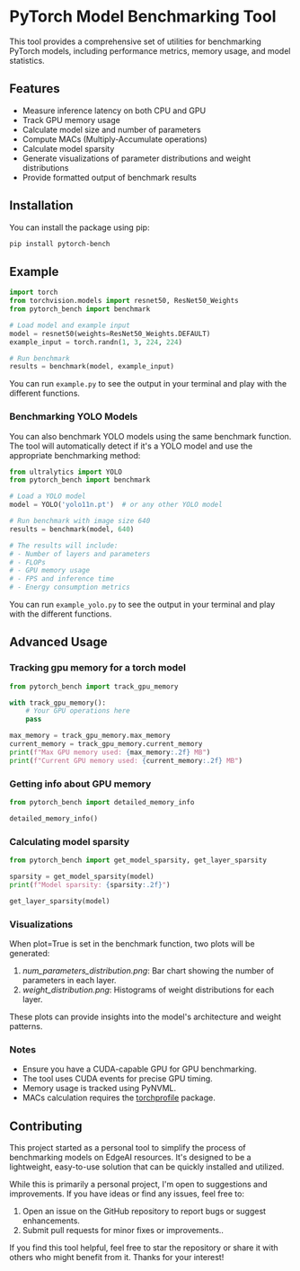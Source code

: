 # PyTorch Model Benchmarking Tool

This tool provides a comprehensive set of utilities for benchmarking PyTorch models, including performance metrics, memory usage, and model statistics.

## Features

- Measure inference latency on both CPU and GPU
- Track GPU memory usage
- Calculate model size and number of parameters
- Compute MACs (Multiply-Accumulate operations)
- Calculate model sparsity
- Generate visualizations of parameter distributions and weight distributions
- Provide formatted output of benchmark results

## Installation

You can install the package using pip:

```bash
pip install pytorch-bench
```

## Example
```python
import torch
from torchvision.models import resnet50, ResNet50_Weights
from pytorch_bench import benchmark

# Load model and example input
model = resnet50(weights=ResNet50_Weights.DEFAULT)
example_input = torch.randn(1, 3, 224, 224)

# Run benchmark
results = benchmark(model, example_input)
```
You can run ```example.py``` to see the output in your terminal and play with the different functions.

### Benchmarking YOLO Models

You can also benchmark YOLO models using the same benchmark function. The tool will automatically detect if it's a YOLO model and use the appropriate benchmarking method:

```python
from ultralytics import YOLO
from pytorch_bench import benchmark

# Load a YOLO model
model = YOLO('yolo11n.pt')  # or any other YOLO model

# Run benchmark with image size 640
results = benchmark(model, 640)

# The results will include:
# - Number of layers and parameters
# - FLOPs
# - GPU memory usage
# - FPS and inference time
# - Energy consumption metrics
```
You can run ```example_yolo.py``` to see the output in your terminal and play with the different functions.

## Advanced Usage
### Tracking gpu memory for a torch model
```python
from pytorch_bench import track_gpu_memory

with track_gpu_memory():
    # Your GPU operations here
    pass

max_memory = track_gpu_memory.max_memory
current_memory = track_gpu_memory.current_memory
print(f"Max GPU memory used: {max_memory:.2f} MB")
print(f"Current GPU memory used: {current_memory:.2f} MB")
```
### Getting info about GPU memory
```python
from pytorch_bench import detailed_memory_info

detailed_memory_info()
```
### Calculating model sparsity
```python
from pytorch_bench import get_model_sparsity, get_layer_sparsity

sparsity = get_model_sparsity(model)
print(f"Model sparsity: {sparsity:.2f}")

get_layer_sparsity(model)
```

### Visualizations

When plot=True is set in the benchmark function, two plots will be generated:

1) *num_parameters_distribution.png*: Bar chart showing the number of parameters in each layer.
2) *weight_distribution.png*: Histograms of weight distributions for each layer.

These plots can provide insights into the model's architecture and weight patterns.



### Notes

- Ensure you have a CUDA-capable GPU for GPU benchmarking.
- The tool uses CUDA events for precise GPU timing.
- Memory usage is tracked using PyNVML.
- MACs calculation requires the [torchprofile](https://github.com/zhijian-liu/torchprofile) package.


## Contributing

This project started as a personal tool to simplify the process of benchmarking models on EdgeAI resources. It's designed to be a lightweight, easy-to-use solution that can be quickly installed and utilized.

While this is primarily a personal project, I'm open to suggestions and improvements. If you have ideas or find any issues, feel free to:

1. Open an issue on the GitHub repository to report bugs or suggest enhancements.
2. Submit pull requests for minor fixes or improvements..

If you find this tool helpful, feel free to star the repository or share it with others who might benefit from it. Thanks for your interest!
